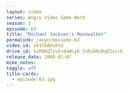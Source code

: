 ```yaml
---
layout: video
series: Angry Video Game Nerd
season: 3
episode: 63
title: "Michael Jackson's Moonwalker"
permalink: /avgn/episode-63
video_id: zk1C0AhshtU
drive_id: 1cRQOqTyvSvdaWcyD-fxDzA8xRqESscrE
release_date: 2009-01-07
mike_notes:
toggle: off
title-cards:
  - episode-63.jpg
---
```

